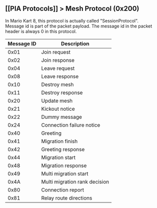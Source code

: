 [[PIA Protocols]] > Mesh Protocol (0x200)
---

In Mario Kart 8, this protocol is actually called "SessionProtocol".   
Message id is part of the packet payload. The message id in the packet header is always 0 in this protocol.

| Message ID | Description |
| --- | --- |
| 0x01 | Join request |
| 0x02 | Join response |
| 0x04 | Leave request |
| 0x08 | Leave response |
| 0x10 | Destroy mesh |
| 0x11 | Destroy response |
| 0x20 | Update mesh |
| 0x21 | Kickout notice |
| 0x22 | Dummy message |
| 0x24 | Connection failure notice |
| 0x40 | Greeting |
| 0x41 | Migration finish |
| 0x42 | Greeting response |
| 0x44 | Migration start |
| 0x48 | Migration response |
| 0x49 | Multi migration start |
| 0x4A | Multi migration rank decision |
| 0x80 | Connection report |
| 0x81 | Relay route directions |